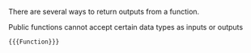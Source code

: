 There are several ways to return outputs from a function.

Public functions cannot accept certain data types as inputs or outputs

```solidity
{{{Function}}}
```
